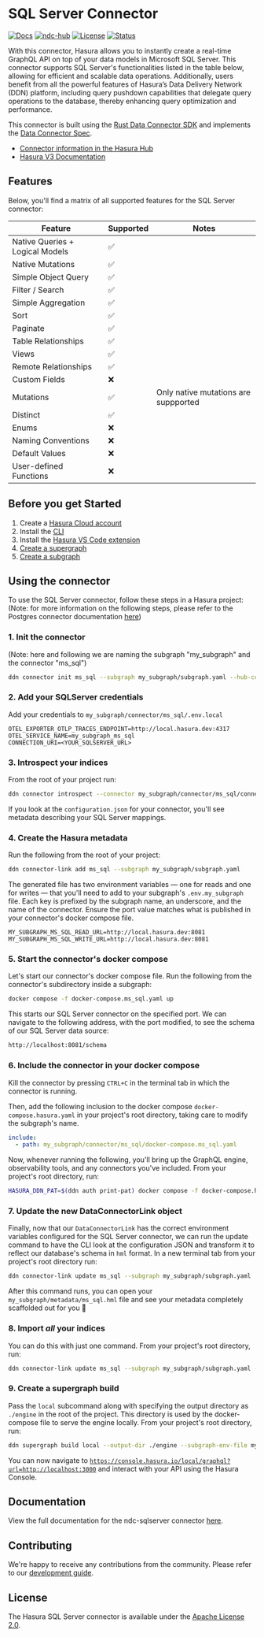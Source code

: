 # SQL Server Connector

[![Docs](https://img.shields.io/badge/docs-v3.x-brightgreen.svg?style=flat)](https://hasura.io/docs/3.0/getting-started/overview/)
[![ndc-hub](https://img.shields.io/badge/ndc--hub-sqlserver-blue.svg?style=flat)](https://hasura.io/connectors/sqlserver)
[![License](https://img.shields.io/badge/license-Apache--2.0-purple.svg?style=flat)](LICENSE.txt)
[![Status](https://img.shields.io/badge/status-alpha-yellow.svg?style=flat)](./readme.md)

With this connector, Hasura allows you to instantly create a real-time GraphQL API on top of your data models in
Microsoft SQL Server. This connector supports SQL Server's functionalities listed in the table below, allowing for
efficient and scalable data operations. Additionally, users benefit from all the powerful features of Hasura’s Data
Delivery Network (DDN) platform, including query pushdown capabilities that delegate query operations to the database,
thereby enhancing query optimization and performance.

This connector is built using the [Rust Data Connector SDK](https://github.com/hasura/ndc-hub#rusk-sdk) and implements
the [Data Connector Spec](https://github.com/hasura/ndc-spec).

- [Connector information in the Hasura Hub](https://hasura.io/connectors/sqlserver)
- [Hasura V3 Documentation](https://hasura.io/docs/3.0)

## Features

Below, you'll find a matrix of all supported features for the SQL Server connector:

| Feature                         | Supported | Notes                                |
|---------------------------------|-----------|--------------------------------------|
| Native Queries + Logical Models | ✅        |                                      |
| Native Mutations                | ✅        |                                      |
| Simple Object Query             | ✅        |                                      |
| Filter / Search                 | ✅        |                                      |
| Simple Aggregation              | ✅        |                                      |
| Sort                            | ✅        |                                      |
| Paginate                        | ✅        |                                      |
| Table Relationships             | ✅        |                                      |
| Views                           | ✅        |                                      |
| Remote Relationships            | ✅        |                                      |
| Custom Fields                   | ❌        |                                      |
| Mutations                       | ✅        | Only native mutations are suppported |
| Distinct                        | ✅        |                                      |
| Enums                           | ❌        |                                      |
| Naming Conventions              | ❌        |                                      |
| Default Values                  | ❌        |                                      |
| User-defined Functions          | ❌        |                                      |

## Before you get Started

1. Create a [Hasura Cloud account](https://console.hasura.io)
2. Install the [CLI](https://hasura.io/docs/3.0/cli/installation/)
3. Install the [Hasura VS Code extension](https://marketplace.visualstudio.com/items?itemName=HasuraHQ.hasura)
4. [Create a supergraph](https://hasura.io/docs/3.0/getting-started/init-supergraph)
5. [Create a subgraph](https://hasura.io/docs/3.0/getting-started/init-subgraph)

## Using the connector

To use the SQL Server connector, follow these steps in a Hasura project:
(Note: for more information on the following steps, please refer to the Postgres connector documentation [here](https://hasura.io/docs/3.0/getting-started/connect-to-data/connect-a-source))

### 1. Init the connector
(Note: here and following we are naming the subgraph "my_subgraph" and the connector "ms_sql")

   ```bash
   ddn connector init ms_sql --subgraph my_subgraph/subgraph.yaml --hub-connector hasura/sqlserver
   ```

### 2. Add your SQLServer credentials

Add your credentials to `my_subgraph/connector/ms_sql/.env.local`

```env title="my_subgraph/connector/ms_sql/.env.local"
OTEL_EXPORTER_OTLP_TRACES_ENDPOINT=http://local.hasura.dev:4317
OTEL_SERVICE_NAME=my_subgraph_ms_sql
CONNECTION_URI=<YOUR_SQLSERVER_URL>
```

### 3. Introspect your indices

From the root of your project run:

```bash title="From the root of your project run:"
ddn connector introspect --connector my_subgraph/connector/ms_sql/connector.yaml
```

If you look at the `configuration.json` for your connector, you'll see metadata describing your SQL Server mappings.

### 4. Create the Hasura metadata

Run the following from the root of your project:

```bash title="Run the following from the root of your project:"
ddn connector-link add ms_sql --subgraph my_subgraph/subgraph.yaml
```

The generated file has two environment variables — one for reads and one for writes — that you'll need to add to your
subgraph's `.env.my_subgraph` file. Each key is prefixed by the subgraph name, an underscore, and the name of the
connector. Ensure the port value matches what is published in your connector's docker compose file.

```env title="my_subgraph/.env.my_subgraph"
MY_SUBGRAPH_MS_SQL_READ_URL=http://local.hasura.dev:8081
MY_SUBGRAPH_MS_SQL_WRITE_URL=http://local.hasura.dev:8081
```

### 5. Start the connector's docker compose

Let's start our connector's docker compose file. Run the following from the connector's subdirectory inside a subgraph:
```bash title="Run the following from the connector's subdirectory inside a subgraph:"
docker compose -f docker-compose.ms_sql.yaml up
```

This starts our SQL Server connector on the specified port. We can navigate to the following address, with the port
modified, to see the schema of our SQL Server data source:

```bash
http://localhost:8081/schema
```

### 6. Include the connector in your docker compose

Kill the connector by pressing `CTRL+C` in the terminal tab in which the connector is running.

Then, add the following inclusion to the docker compose `docker-compose.hasura.yaml` in your project's root directory, taking care to modify the
subgraph's name.

```yaml title="docker-compose.hasura.yaml"
include:
  - path: my_subgraph/connector/ms_sql/docker-compose.ms_sql.yaml
```

Now, whenever running the following, you'll bring up the GraphQL engine, observability tools, and any connectors you've
included. From your project's root directory, run:

```bash title="From the root of your project, run:"
HASURA_DDN_PAT=$(ddn auth print-pat) docker compose -f docker-compose.hasura.yaml --build --watch
```

### 7. Update the new DataConnectorLink object

Finally, now that our `DataConnectorLink` has the correct environment variables configured for the SQL Server connector,
we can run the update command to have the CLI look at the configuration JSON and transform it to reflect our database's
schema in `hml` format. In a new terminal tab from your project's root directory run:

```bash title="From the root of your project, run:"
ddn connector-link update ms_sql --subgraph my_subgraph/subgraph.yaml
```

After this command runs, you can open your `my_subgraph/metadata/ms_sql.hml` file and see your metadata completely
scaffolded out for you 🎉

### 8. Import _all_ your indices

You can do this with just one command. From your project's root directory, run:

```bash title="From the root of your project, run:"
ddn connector-link update ms_sql --subgraph my_subgraph/subgraph.yaml --add-all-resources
```

### 9. Create a supergraph build

Pass the `local` subcommand along with specifying the output directory as `./engine` in the root of the project. This
directory is used by the docker-compose file to serve the engine locally. From your project's root directory, run:

```bash title="From the root of your project, run:"
ddn supergraph build local --output-dir ./engine --subgraph-env-file my_subgraph:my_subgraph/.env.my_subgraph.local
```

You can now navigate to
[`https://console.hasura.io/local/graphql?url=http://localhost:3000`](https://console.hasura.io/local/graphql?url=http://localhost:3000)
and interact with your API using the Hasura Console.

## Documentation

View the full documentation for the ndc-sqlserver connector [here](./docs/readme.md).

## Contributing

We're happy to receive any contributions from the community. Please refer to our [development guide](./docs/development.md).

## License

The Hasura SQL Server connector is available under the [Apache License
2.0](https://www.apache.org/licenses/LICENSE-2.0).
